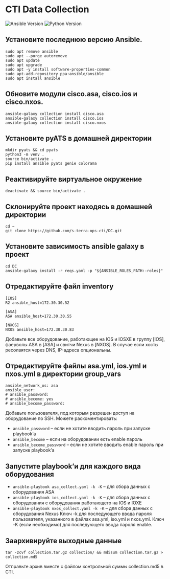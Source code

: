 # CTI Data Collection

![Ansible Version](https://img.shields.io/badge/ansible-%3E%3D2.9-blue.svg)
![Python Version](https://img.shields.io/badge/python-%3E%3D3.4-blue.svg)

Установите последнюю версию Ansible.
------------------------------------
```
sudo apt remove ansible
sudo apt --purge autoremove
sudo apt update
sudo apt upgrade
sudo apt -y install software-properties-common
sudo apt-add-repository ppa:ansible/ansible
sudo apt install ansible
```

Обновите модули cisco.asa, cisco.ios и cisco.nxos.
--------------------------------------------------
```
ansible-galaxy collection install cisco.asa
ansible-galaxy collection install cisco.ios
ansible-galaxy collection install cisco.nxos
```

Установите pyATS в домашней директории
--------------------------------------
```
mkdir pyats && cd pyats
python3 -m venv .
source bin/activate .
pip install ansible pyats genie colorama
```

Реактивируйте виртуальное окружение
-----------------------------------
```
deactivate && source bin/activate .
```

Cклонируйте проект находясь в домашней директории
-------------------------------------------------
```
cd ~
git clone https://github.com/s-terra-ops-cti/DC.git
```

Установите зависимость ansible galaxy в проект
----------------------------------------------
```
cd DC
ansible-galaxy install -r reqs.yaml -p "${ANSIBLE_ROLES_PATH:-roles}"
```

Отредактируйте файл inventory
-----------------------------
```
[IOS]
R2 ansible_host=172.30.30.52

[ASA]
ASA ansible_host=172.30.30.55

[NXOS]
NXOS ansible_host=172.30.30.83
```
Добавьте все оборудование, работающее на IOS и IOSXE в группу [IOS], фаерволы ASA в [ASA] и свитчи Nexus в [NXOS]. В случае если хосты ресолвятся через DNS, IP-адреса опциональны.

Отредактируйте файлы asa.yml, ios.yml и nxos.yml в директории group_vars
------------------------------------------------------------------------
```
ansible_network_os: asa
ansible_user: 
# ansible_password: 
# ansible_become: yes
# ansible_become_password: 
```
Добавьте пользователя, под которым разрешен доступ на оборудование по SSH.
Можете раскоментировать:
* `ansible_password` – если не хотите вводить пароль при запуске playbook’а
* `ansible_become` – если на оборудовании есть enable пароль
* `ansible_become_password` – если не хотите вводить enable пароль при запуске playbook’а

Запустите playbook’и для каждого вида оборудования
--------------------------------------------------
* `ansible-playbook asa_collect.yaml -k -K` – для сбора данных с оборудования ASA
* `ansible-playbook ios_collect.yaml -k -K` – для сбора данных с оборудования c оборудования работающего на IOS и IOXE
* `ansible-playbook nxos_collect.yaml -k -K` – для сбора данных с оборудования Nexus
Ключ -k для последующего ввода пароля пользователя, указанного в файлах asa.yml, iso.yml и nxos.yml. Ключ -K (если необходимо) для последующего ввода пароля enable.

Заархивируйте выходные данные
-----------------------------
```
tar -zcvf collection.tar.gz collection/ && md5sum collection.tar.gz > collection.md5
```
Отправьте архив вместе с файлом контрольной суммы collection.md5 в CTI.
